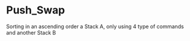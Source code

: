 # Push_Swap
Sorting in an ascending order a Stack A, only using  4 type of commands and another Stack B
